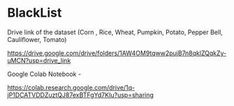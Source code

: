 # BlackList


Drive link of the dataset (Corn , Rice, Wheat, Pumpkin, Potato, Pepper Bell, Cauliflower, Tomato)

https://drive.google.com/drive/folders/1AW4OM9tqww2pujB7n8qklZQqkZy-uMCN?usp=drive_link



Google Colab Notebook - 

https://colab.research.google.com/drive/1q-jP1DCATVDDZuztQJ87exBTFgYd7KIu?usp=sharing

